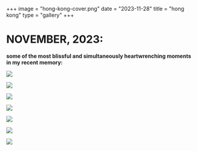 +++
image = "hong-kong-cover.png"
date = "2023-11-28"
title = "hong kong"
type = "gallery"
+++

# NOVEMBER, 2023: 

**some of the most blissful and simultaneously heartwrenching moments in my recent memory:**

![](/photos/hong-kong/photo-moi-14.jpg)

![](/photos/hong-kong/photo-moi-12.jpg)

![](/photos/hong-kong/photo-moi-3.jpg)

![](/photos/hong-kong/hongkong1.jpg)

![](/photos/hong-kong/hongkong2.jpg)

![](/photos/hong-kong/hongkong3.jpg)

![](/photos/hong-kong/hongkong4.jpg)

